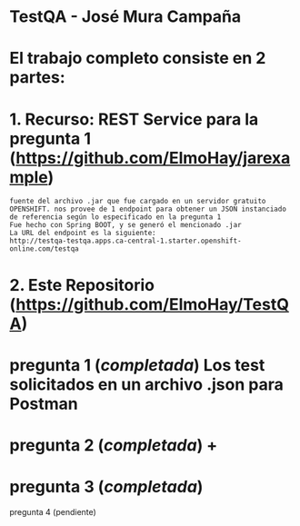 # TestQA - José Mura Campaña
# El trabajo completo consiste en 2 partes:

# 1. Recurso: REST Service para la pregunta 1 (https://github.com/ElmoHay/jarexample)
    fuente del archivo .jar que fue cargado en un servidor gratuito OPENSHIFT. nos provee de 1 endpoint para obtener un JSON instanciado de referencia según lo especificado en la pregunta 1
    Fue hecho con Spring BOOT, y se generó el mencionado .jar
    La URL del endpoint es la siguiente:
    http://testqa-testqa.apps.ca-central-1.starter.openshift-online.com/testqa

# 2. Este Repositorio (https://github.com/ElmoHay/TestQA)
#  pregunta 1 (*completada*) Los test solicitados en un archivo .json para Postman

# pregunta 2 (*completada*) + 
  
# pregunta 3 (*completada*)

pregunta 4 (pendiente)
